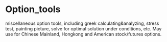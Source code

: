# Option_tools
miscellaneous option tools, including greek calculating&amp;analyzing, stress test, painting picture, solve for optimal solution under conditions, etc. May use for Chinese Mainland, Hongkong and American stock/futures options.
